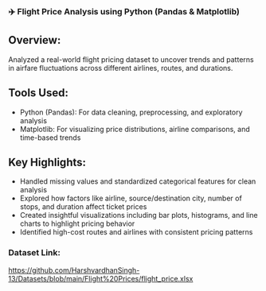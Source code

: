 
### ✈️ Flight Price Analysis using Python (Pandas & Matplotlib)
## Overview:
Analyzed a real-world flight pricing dataset to uncover trends and patterns in airfare fluctuations across different airlines, routes, and durations.
## Tools Used:
- Python (Pandas): For data cleaning, preprocessing, and exploratory analysis
- Matplotlib: For visualizing price distributions, airline comparisons, and time-based trends
## Key Highlights:
- Handled missing values and standardized categorical features for clean analysis
- Explored how factors like airline, source/destination city, number of stops, and duration affect ticket prices
- Created insightful visualizations including bar plots, histograms, and line charts to highlight pricing behavior
- Identified high-cost routes and airlines with consistent pricing patterns

### Dataset Link: 
https://github.com/HarshvardhanSingh-13/Datasets/blob/main/Flight%20Prices/flight_price.xlsx

